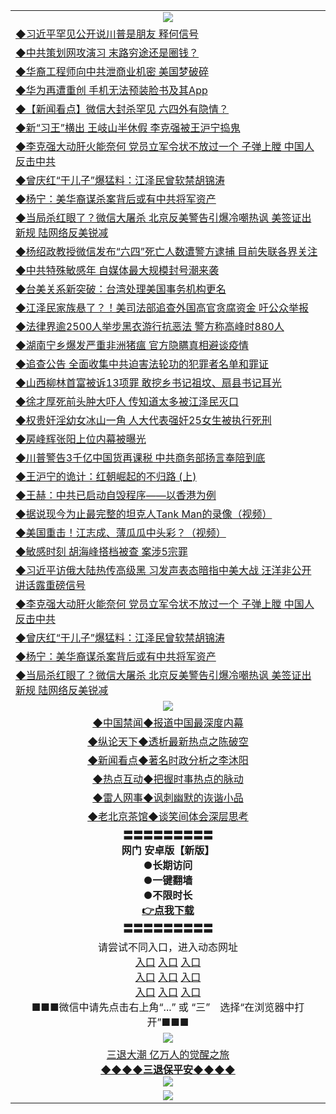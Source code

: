 <table>
  <tr>
    <td align=center><img src="https://github.com/gyhhx/image-upload/blob/master/3.jpg" /></td>
  </tr>
  <tr>
<td align=left>
<a href="http://cusbnbdtzcctk.global.ssl.fastly.net/oo.aspx?name=c1042305&key=byrubgbzsydi&from=gy">◆习近平罕见公开说川普是朋友 释何信号</a><br/>
</td>
   </tr>
<tr>
<td align=left>
<a href="https://cusbnbdtzcctk.global.ssl.fastly.net/oo.aspx?name=http://www.epochtimes.com/gb/19/6/7/n11307838.htm&key=byrubgbzsydi&from=gy">◆中共策划网攻演习 末路穷途还是圈钱？</a><br/></td>
  </tr>
  <tr>
<td align=left>
<a href="https://cusbnbdtzcctk.global.ssl.fastly.net/oo.aspx?name=c1042327&key=byrubgbzsydi&from=gy">◆华裔工程师向中共泄商业机密 美国梦破碎</a><br/></td>
 </tr>
  <tr>
<td align=left>
<a href="http://cusbnbdtzcctk.global.ssl.fastly.net/oo.aspx?name=c1042289&key=byrubgbzsydi&from=gy">◆华为再遭重创 手机无法预装脸书及其App</a><br/></td>
 </tr>
   <tr>
<td align=left>
<a href="http://cusbnbdtzcctk.global.ssl.fastly.net/oo.aspx?name=c1042329&key=byrubgbzsydi&from=gy">◆【新闻看点】微信大封杀罕见 六四外有隐情？</a><br/></td>
   </tr> 
  <tr>
<td align=left>
<a href="http://cusbnbdtzcctk.global.ssl.fastly.net/oo.aspx?name=http://www.soundofhope.org/gb/2019/06/07/n2944066.html&key=byrubgbzsydi&from=gy">◆新“习王”横出 王岐山半休假 李克强被王沪宁捣鬼</a><br/></td>
  </tr> 
 <tr>
<td align=left>
<a href="http://cusbnbdtzcctk.global.ssl.fastly.net/oo.aspx?name=c1041980&key=byrubgbzsydi&from=gy">◆李克强大动肝火能奈何 党员立军令状不放过一个 子弹上膛 中国人反击中共</a><br/>
</td>
   </tr>
 <tr>
<td align=left>
<a href="http://cusbnbdtzcctk.global.ssl.fastly.net/oo.aspx?name=c1041958&key=byrubgbzsydi&from=gy">◆曾庆红“干儿子”爆猛料：江泽民曾软禁胡锦涛</a><br/></td>
  </tr>
  <tr>
<td align=left>
<a href="http://cusbnbdtzcctk.global.ssl.fastly.net/oo.aspx?name=c1042087&key=byrubgbzsydi&from=gy">◆杨宁：美华裔谋杀案背后或有中共将军资产</a><br/></td>
 </tr>
   <tr>
<td align=left>
<a href="http://cusbnbdtzcctk.global.ssl.fastly.net/oo.aspx?name=c1041947&key=byrubgbzsydi&from=gy">◆当局杀红眼了？微信大屠杀 北京反美警告引爆冷嘲热讽 美签证出新规 陆网络反美锐减</a><br/>
</td>
   </tr>
 <tr>
<td align=left>
<a href="http://cusbnbdtzcctk.global.ssl.fastly.net/oo.aspx?name=c1041954&key=byrubgbzsydi&from=gy">◆杨绍政教授微信发布“六四”死亡人数遭警方逮捕 目前失联各界关注</a><br/></td>
  </tr>
  <tr>
<td align=left>
<a href="http://cusbnbdtzcctk.global.ssl.fastly.net/oo.aspx?name=c1042094&key=byrubgbzsydi&from=gy">◆中共特殊敏感年 自媒体最大规模封号潮来袭</a><br/></td>
 </tr>
  <tr>
<td align=left>
<a href="http://cusbnbdtzcctk.global.ssl.fastly.net/oo.aspx?name=c1042091&key=byrubgbzsydi&from=gy">◆台美关系新突破：台湾处理美国事务机构更名</a><br/></td>
 </tr>
   <tr>
<td align=left>
<a href="http://cusbnbdtzcctk.global.ssl.fastly.net/oo.aspx?name=c1042105&key=byrubgbzsydi&from=gy">◆江泽民家族悬了？！美司法部追查外国高官贪腐资金 吁公众举报</a><br/></td>
   </tr> 
  <tr>
<td align=left>
<a href="http://cusbnbdtzcctk.global.ssl.fastly.net/oo.aspx?name=c1042077&key=byrubgbzsydi&from=gy">◆法律界逾2500人举步黑衣游行抗恶法 警方称高峰时880人</a><br/></td>
  </tr> 
 <tr>
<td align=left>
<a href="http://cusbnbdtzcctk.global.ssl.fastly.net/oo.aspx?name=c1042090&key=byrubgbzsydi&from=gy">◆湖南宁乡爆发严重非洲猪瘟 官方隐瞒真相避谈疫情</a><br/>
</td>
   </tr>
 <tr>
<td align=left>
<a href="http://cusbnbdtzcctk.global.ssl.fastly.net/oo.aspx?name=c1041866&key=byrubgbzsydi&from=gy">◆追查公告 全面收集中共迫害法轮功的犯罪者名单和罪证</a><br/>
</td>
   </tr>
 <tr>
<td align=left>
<a href="http://cusbnbdtzcctk.global.ssl.fastly.net/oo.aspx?name=c1041931&key=byrubgbzsydi&from=gy">◆山西柳林首富被诉13项罪 敢挖乡书记祖坟、扇县书记耳光</a><br/></td>
  </tr>
  <tr>
<td align=left>
<a href="http://cusbnbdtzcctk.global.ssl.fastly.net/oo.aspx?name=https://www.ntdtv.com/gb/2019/06/06/a102594590.html&key=byrubgbzsydi&from=gy">◆徐才厚死前头肿大吓人 传知道太多被江泽民灭口</a><br/></td>
 </tr>
   <tr>
<td align=left>
<a href="http://cusbnbdtzcctk.global.ssl.fastly.net/oo.aspx?name=c1041953&key=byrubgbzsydi&from=gy">◆权贵奸淫幼女冰山一角 人大代表强奸25女生被执行死刑</a><br/>
</td>
   </tr>
 <tr>
<td align=left>
<a href="http://cusbnbdtzcctk.global.ssl.fastly.net/oo.aspx?name=c1041904&key=byrubgbzsydi&from=gy">◆房峰辉张阳上位内幕被曝光</a><br/>
</td>
   </tr>
<tr>
<td align=left>
<a href="https://cusbnbdtzcctk.global.ssl.fastly.net/oo.aspx?name=https://www.ntdtv.com/gb/2019/06/06/a102594918.html&key=byrubgbzsydi&from=gy">◆川普警告3千亿中国货再课税 中共商务部扬言奉陪到底</a><br/>
</td>       

  <tr>
<td align=left>
<a href="http://ctbtfdoocixoa.global.ssl.fastly.net/oo.aspx?name=c1041999&key=ofejcfaxcltk&from=gy">◆王沪宁的诡计：红朝崛起的不归路 (上)</a><br/>
</td>
   </tr>
<tr>
<td align=left>
<a href="https://ctbtfdoocixoa.global.ssl.fastly.net/oo.aspx?name=c1042026&key=ofejcfaxcltk&from=gy">◆王赫：中共已启动自毁程序——以香港为例</a><br/></td>
  </tr>
  <tr>
<td align=left>
<a href="https://ctbtfdoocixoa.global.ssl.fastly.net/oo.aspx?name=c1041995&key=ofejcfaxcltk&from=gy">◆据说现今为止最完整的坦克人Tank Man的录像（视频）</a><br/></td>
 </tr>
  <tr>
<td align=left>
<a href="http://ctbtfdoocixoa.global.ssl.fastly.net/oo.aspx?name=c1041942&key=ofejcfaxcltk&from=gy">◆美国重击！江志成、薄瓜瓜中头彩？（视频）</a><br/></td>
 </tr>
   <tr>
<td align=left>
<a href="http://ctbtfdoocixoa.global.ssl.fastly.net/oo.aspx?name=https://www.ntdtv.com/gb/2019/06/06/a102595094.html&key=ofejcfaxcltk&from=gy">◆敏感时刻 胡海峰搭档被查 案涉5宗罪</a><br/></td>
   </tr> 
  <tr>
<td align=left>
<a href="http://ctbtfdoocixoa.global.ssl.fastly.net/oo.aspx?name=c1041987&key=ofejcfaxcltk&from=gy">◆习近平访俄大陆热传高级黑 习发声表态暗指中美大战 汪洋非公开讲话露重磅信号</a><br/></td>
  </tr> 
 <tr>
<td align=left>
<a href="http://ctbtfdoocixoa.global.ssl.fastly.net/oo.aspx?name=c1041980&key=ofejcfaxcltk&from=gy">◆李克强大动肝火能奈何 党员立军令状不放过一个 子弹上膛 中国人反击中共</a><br/>
</td>
   </tr>
 <tr>
<td align=left>
<a href="http://ctbtfdoocixoa.global.ssl.fastly.net/oo.aspx?name=c1041958&key=ofejcfaxcltk&from=gy">◆曾庆红“干儿子”爆猛料：江泽民曾软禁胡锦涛</a><br/></td>
  </tr>
  <tr>
<td align=left>
<a href="http://ctbtfdoocixoa.global.ssl.fastly.net/oo.aspx?name=c1042087&key=ofejcfaxcltk&from=gy">◆杨宁：美华裔谋杀案背后或有中共将军资产</a><br/></td>
 </tr>
   <tr>
<td align=left>
<a href="http://ctbtfdoocixoa.global.ssl.fastly.net/oo.aspx?name=c1041947&key=ofejcfaxcltk&from=gy">◆当局杀红眼了？微信大屠杀 北京反美警告引爆冷嘲热讽 美签证出新规 陆网络反美锐减</a><br/>
</td>
   </tr>
  <tr>
    <td align=center><img src="https://github.com/gyhhx/image-upload/blob/master/2.jpg" /></td>
  </tr>
  <tr>
  <td align=center>
<a href="http://ctbtfdoocixoa.global.ssl.fastly.net/oo.aspx?name=c816860&key=ofejcfaxcltk&from=gy&tag=99733110">◆中国禁闻◆报道中国最深度内幕</a><br/>
   </tr>
  <tr>
     <td align=center>
<a href="http://ctbtfdoocixoa.global.ssl.fastly.net/oo.aspx?name=c816855&key=ofejcfaxcltk&from=gy&tag=997110">◆纵论天下◆透析最新热点之陈破空</a><br/>
   </tr>
   <tr>
      <td align=center>
<a href="http://ctbtfdoocixoa.global.ssl.fastly.net/oo.aspx?name=c838308&key=ofejcfaxcltk&from=gy&tag=9973110">◆新闻看点◆著名时政分析之李沐阳</a><br/>
   </tr>
   <tr>
     <td align=center>
<a href="http://ctbtfdoocixoa.global.ssl.fastly.net/oo.aspx?name=c816852&key=ofejcfaxcltk&from=gy&tag=9733110">◆热点互动◆把握时事热点的脉动</a><br/>
   </tr>
   <tr>
      <td align=center>
<a href="http://ctbtfdoocixoa.global.ssl.fastly.net/oo.aspx?name=c816694&key=ofejcfaxcltk&from=gy&tag=93310">◆雷人网事◆讽刺幽默的诙谐小品</a><br/>
   </tr>
   <tr>
    <td align=center>
<a href="http://ctbtfdoocixoa.global.ssl.fastly.net/oo.aspx?name=c816650&key=ofejcfaxcltk&from=gy&tag=9973110">◆老北京茶馆◆谈笑间体会深层思考</a><br/>
   </tr>
   <tr>
    <td align=center>
 <b>〓〓〓〓〓〓〓〓〓<br/>网门 安卓版【新版】<br/> ●长期访问<br/> ●一键翻墙<br/>  ●不限时长<br/> 
 <a href="https://share.weiyun.com/5rFsJi9">👉<b>点我下载</a><br/>〓〓〓〓〓〓〓〓〓<br/>
    </td>
    </tr>
   <tr>
    <td align=center>请尝试不同入口，进入动态网址<br/>
      <a href="https://s3.us-east-2.amazonaws.com/ogateo/show.htm">入口</a>
      <a href="https://s3.ca-central-1.amazonaws.com/ogatec/show.htm">入口</a>
      <a href="https://s3.ap-southeast-2.amazonaws.com/ogatey/show.htm">入口</a><br/>
      <a href="https://s3.ap-northeast-2.amazonaws.com/ogates/show.htm">入口</a>
      <a href="https://s3.eu-central-1.amazonaws.com/ogatef/show.htm">入口</a>
      <a href="https://s3.ap-south-1.amazonaws.com/ogatem/show.htm">入口</a><br/>
      <a href="https://s3-us-west-1.amazonaws.com/ogaten/show.htm">入口</a>
      <a href="https://s3.eu-west-2.amazonaws.com/ogatel/show.htm">入口</a>
      <a href="https://s3.ap-northeast-1.amazonaws.com/ogatet/show.htm">入口</a><br/>
      ■■■微信中请先点击右上角“...” 或 “三”　选择“在浏览器中打开”■■■<b><br/>
    </td>
  </tr>
  <tr>
    <td align=center><img src="https://github.com/gyhhx/image-upload/blob/master/3.jpg" /> </td>
</tr>
  <tr>  
  <td align=center>
  <a href="http://ctbtfdoocixoa.global.ssl.fastly.net/oo.aspx?name=c894205&key=ofejcfaxcltk&from=gy&tag=9973110">三退大潮 亿万人的觉醒之旅</a><br/>
      <a href="http://ctbtfdoocixoa.global.ssl.fastly.net/oo.aspx?name=ogQuit.aspx&key=ofejcfaxcltk&from=gy"><b>◆◆◆◆三退保平安◆◆◆◆<br/></a>
      <img src="https://github.com/gyhhx/image-upload/blob/master/3t.jpg" /><br/>
      </td>
  </tr>
   <tr>
    <td align=center><img src="https://raw.githubusercontent.com/oGate2/Up/master/oGate_640.jpg"/></td>
  </tr>
</table>


